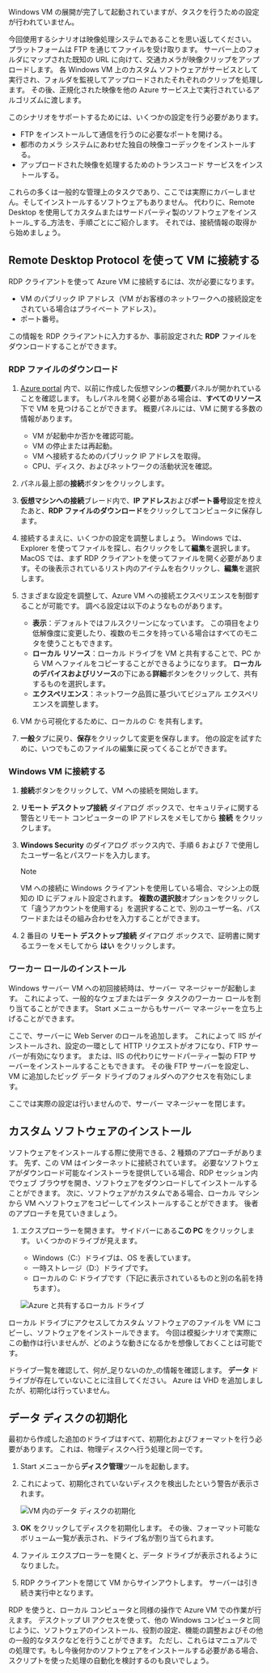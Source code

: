 Windows VM の展開が完了して起動されていますが、タスクを行うための設定が行われていません。

今回使用するシナリオは映像処理システムであることを思い返してください。 プラットフォームは FTP を通じてファイルを受け取ります。 サーバー上のフォルダにマップされた既知の URL に向けて、交通カメラが映像クリップをアップロードします。 各 Windows VM 上のカスタム ソフトウェアがサービスとして実行され、フォルダを監視してアップロードされたそれぞれのクリップを処理します。 その後、正規化された映像を他の Azure サービス上で実行されているアルゴリズムに渡します。

このシナリオをサポートするためには、いくつかの設定を行う必要があります。

- FTP をインストールして通信を行うのに必要なポートを開ける。
- 都市のカメラ システムにあわせた独自の映像コーデックをインストールする。
- アップロードされた映像を処理するためのトランスコード サービスをインストールする。

これらの多くは一般的な管理上のタスクであり、ここでは実際にカバーしません。そしてインストールするソフトウェアもありません。 代わりに、Remote Desktop を使用してカスタムまたはサードパーティ製のソフトウェアをインストール_する_方法を、手順ごとにご紹介します。 それでは、接続情報の取得から始めましょう。

## <a name="connect-to-the-vm-with-remote-desktop-protocol"></a>Remote Desktop Protocol を使って VM に接続する

RDP クライアントを使って Azure VM に接続するには、次が必要になります。

- VM のパブリック IP アドレス（VM がお客様のネットワークへの接続設定をされている場合はプライベート アドレス）。
- ポート番号。

この情報を RDP クライアントに入力するか、事前設定された **RDP** ファイルをダウンロードすることができます。

### <a name="download-the-rdp-file"></a>RDP ファイルのダウンロード

1. [Azure portal](https://portal.azure.com?azure-portal=true) 内で、以前に作成した仮想マシンの**概要**パネルが開かれていることを確認します。 もしパネルを開く必要がある場合は、**すべてのリソース**下で VM を見つけることができます。 概要パネルには、VM に関する多数の情報があります。

    - VM が起動中か否かを確認可能。
    - VM の停止または再起動。
    - VM へ接続するためのパブリック IP アドレスを取得。
    - CPU、ディスク、およびネットワークの活動状況を確認。

1. パネル最上部の**接続**ボタンをクリックします。

1. **仮想マシンへの接続**ブレード内で、**IP アドレス**および**ポート番号**設定を控えたあと、**RDP ファイルのダウンロード**をクリックしてコンピュータに保存します。

1. 接続するまえに、いくつかの設定を調整しましょう。 Windows では、Explorer を使ってファイルを探し、右クリックをして**編集**を選択します。 MacOS では、まず RDP クライアントを使ってファイルを開く必要があります。その後表示されているリスト内のアイテムを右クリックし、**編集**を選択します。

1. さまざまな設定を調整して、Azure VM への接続エクスペリエンスを制御することが可能です。 調べる設定は以下のようなものがあります。

    - **表示**：デフォルトではフルスクリーンになっています。 この項目をより低解像度に変更したり、複数のモニタを持っている場合はすべてのモニタを使うこともできます。
    - **ローカル リソース**：ローカル ドライブを VM と共有することで、PC から VM へファイルをコピーすることができるようになります。 **ローカルのデバイスおよびリソース**の下にある**詳細**ボタンをクリックして、共有するものを選択します。
    - **エクスペリエンス**：ネットワーク品質に基づいてビジュアル エクスペリエンスを調整します。

1. VM から可視化するために、ローカルの C: を共有します。

1. **一般**タブに戻り、**保存**をクリックして変更を保存します。 他の設定を試すために、いつでもこのファイルの編集に戻ってくることができます。

### <a name="connect-to-the-windows-vm"></a>Windows VM に接続する

1. **接続**ボタンをクリックして、VM への接続を開始します。

1. **リモート デスクトップ接続** ダイアログ ボックスで、セキュリティに関する警告とリモート コンピューターの IP アドレスをメモしてから **接続** をクリックします。

1. **Windows Security** のダイアログ ボックス内で、手順 6 および 7 で使用したユーザー名とパスワードを入力します。
    
    > [!NOTE]
    > VM への接続に Windows クライアントを使用している場合、マシン上の既知の ID にデフォルト設定されます。 **複数の選択肢**オプションをクリックして「違うアカウントを使用する」を選択することで、別のユーザー名、パスワードまたはその組み合わせを入力することができます。
    
1. 2 番目の **リモート デスクトップ接続** ダイアログ ボックスで、証明書に関するエラーをメモしてから **はい** をクリックします。

### <a name="install-worker-roles"></a>ワーカー ロールのインストール

Windows サーバー VM への初回接続時は、サーバー マネージャーが起動します。 これによって、一般的なウェブまたはデータ タスクのワーカー ロールを割り当てることができます。 Start メニューからもサーバー マネージャーを立ち上げることができます。

ここで、サーバーに Web Server のロールを追加します。 これによって IIS がインストールされ、設定の一環として HTTP リクエストがオフになり、FTP サーバーが有効になります。 または、IIS の代わりにサードパーティー製の FTP サーバーをインストールすることもできます。 その後 FTP サーバーを設定し、VM に追加したビッグ データ ドライブのフォルダへのアクセスを有効にします。

ここでは実際の設定は行いませんので、サーバー マネージャーを閉じます。

## <a name="install-custom-software"></a>カスタム ソフトウェアのインストール

ソフトウェアをインストールする際に使用できる、2 種類のアプローチがあります。 先ず、この VM はインターネットに接続されています。 必要なソフトウェアがダウンロード可能なインストーラを提供している場合、RDP セッション内でウェブ ブラウザを開き、ソフトウェアをダウンロードしてインストールすることができます。 次に、ソフトウェアがカスタムである場合、ローカル マシンから VM へソフトウェアをコピーしてインストールすることができます。 後者のアプローチを見ていきましょう。

1. エクスプローラーを開きます。 サイドバーにある**この PC** をクリックします。 いくつかのドライブが見えます。

    - Windows（C:）ドライブは、OS を表しています。
    - 一時ストレージ（D:）ドライブです。
    - ローカルの C: ドライブです（下記に表示されているものと別の名前を持ちます）。

    ![Azure と共有するローカル ドライブ](../media-drafts/6-drive-list.png)

ローカル ドライブにアクセスしてカスタム ソフトウェアのファイルを VM にコピーし、ソフトウェアをインストールできます。 今回は模擬シナリオで実際にこの動作は行いませんが、どのような動きになるかを想像しておくことは可能です。

ドライブ一覧を確認して、何が_足りないのか_の情報を確認します。 **データ** ドライブが存在していないことに注目してください。 Azure は VHD を追加しましたが、初期化は行っていません。

## <a name="initialize-data-disks"></a>データ ディスクの初期化

最初から作成した追加のドライブはすべて、初期化およびフォーマットを行う必要があります。 これは、物理ディスクへ行う処理と同一です。

1. Start メニューから**ディスク管理**ツールを起動します。

1. これによって、初期化されていないディスクを検出したという警告が表示されます。

    ![VM 内のデータ ディスクの初期化](../media-drafts/6-disk-management.png)

1. **OK** をクリックしてディスクを初期化します。 その後、フォーマット可能なボリューム一覧が表示され、ドライブ名が割り当てられます。

1. ファイル エクスプローラーを開くと、データ ドライブが表示されるようになりました。

1. RDP クライアントを閉じて VM からサインアウトします。 サーバーは引き続き実行中となります。

RDP を使うと、ローカル コンピュータと同様の操作で Azure VM での作業が行えます。 デスクトップ UI アクセスを使って、他の Windows コンピュータと同じように、ソフトウェアのインストール、役割の設定、機能の調整およびその他の一般的なタスクなどを行うことができます。 ただし、これらはマニュアルでの処理です。もし今後何かのソフトウェアをインストールする必要がある場合、スクリプトを使った処理の自動化を検討するのも良いでしょう。